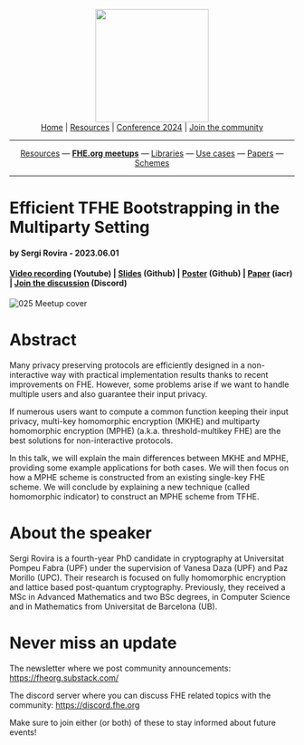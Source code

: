 <!-- Main header navigation -->
<p align="center">
  <img width="200" src="https://user-images.githubusercontent.com/5758427/180978488-db825482-5a58-4c7c-9589-c494a6f0be04.png"><br/>
  <a href="https://fhe-org.github.io">Home</a> | <a href="https://fhe-org.github.io/resources">Resources</a> | <a href="https://fhe-org.github.io/conferences/conference-2024/">Conference 2024</a> | <a href="https://fhe-org.github.io/community">Join the community</a>
</p>
<hr/>
<!-- /Main header navigation -->

<!-- Resource categories links -->
<p align="center">
  <a href="https://fhe-org.github.io/resources">Resources</a>
  —
  <a href="https://fhe-org.github.io/meetups"><b>FHE.org meetups</b></a>
  —
  <a href="https://fhe-org.github.io/resources/libraries">Libraries</a>
  —
  <a href="https://fhe-org.github.io/resources/use-cases">Use cases</a>
  —
  <a href="https://fhe-org.github.io/resources/papers">Papers</a>
  —
  <a href="https://fhe-org.github.io/resources/schemes">Schemes</a>
</p>
<hr/>
<!-- /Resource categories links -->

# Efficient TFHE Bootstrapping in the Multiparty Setting
#### by Sergi Rovira - 2023.06.01
#### <a href="https://www.youtube.com/watch?v=qwrRQmZRgwE&list=PLnbmMskCVh1chnSM8Jjy6Nk3IH6fpn7MM&index=1">Video recording</a> (Youtube) | <a href="https://github.com/FHE-org/fhe-org.github.io/files/11625925/025-Efficient_TFHE_Bootstrapping_in_the_Multiparty_Setting-slides.pdf">Slides</a> (Github) | <a href="https://fhe.org/conferences/conference-2023/media/Poster_Multiparty_TFHE.pdf">Poster</a> (Github) | <a href="https://eprint.iacr.org/2023/759">Paper</a> (iacr) | <a href="https://discord.fhe.org">Join the discussion</a> (Discord)

![025 Meetup cover](https://github.com/FHE-org/fhe-org.github.io/assets/37557436/4c10b39b-9d38-4cf4-8abb-089448079dfc)

# Abstract

Many privacy preserving protocols are efficiently designed in a non-interactive way with practical implementation results thanks to recent improvements on FHE. However, some problems arise if we want to handle multiple users and also guarantee their input privacy.

If numerous users want to compute a common function keeping their input privacy, multi-key homomorphic encryption (MKHE) and multiparty homomorphic encryption (MPHE) (a.k.a. threshold-multikey FHE) are the best solutions for non-interactive protocols.

In this talk, we will explain the main differences between MKHE and MPHE, providing some example applications for both cases. We will then focus on how a MPHE scheme is constructed from an existing single-key FHE scheme. We will conclude by explaining a new technique (called homomorphic indicator) to construct an MPHE scheme from TFHE.

# About the speaker

Sergi Rovira is a fourth-year PhD candidate in cryptography at Universitat Pompeu Fabra (UPF) under the supervision of Vanesa Daza (UPF) and Paz Morillo (UPC). Their research is focused on fully homomorphic encryption and lattice based post-quantum cryptography. Previously, they received a MSc in Advanced Mathematics and two BSc degrees, in Computer Science and in Mathematics from Universitat de Barcelona (UB).

# Never miss an update

The newsletter where we post community announcements: https://fheorg.substack.com/

The discord server where you can discuss FHE related topics with the community: https://discord.fhe.org

Make sure to join either (or both) of these to stay informed about future events!
